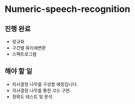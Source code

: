 # Numeric-speech-recognition
## 진행 완료
- 정규화
- 구간별 퓨리에변환
- 스펙트로그렘

## 해야 할 일
- 의사결정 나무를 구성할 예정입니다.
- 의사결정 나무를 통한 코드 구현.
- 정확도 테스트 및 분석

